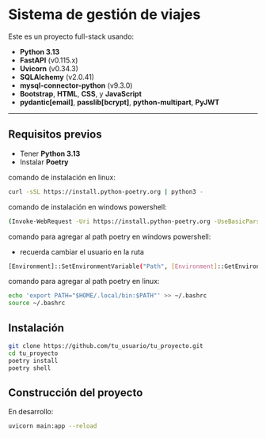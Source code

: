 
# Sistema de gestión de viajes

Este es un proyecto full-stack usando:

- **Python 3.13**
- **FastAPI** (v0.115.x)
- **Uvicorn** (v0.34.3)
- **SQLAlchemy** (v2.0.41)
- **mysql-connector-python** (v9.3.0)
- **Bootstrap**, **HTML**, **CSS**, y **JavaScript**
- **pydantic[email]**, **passlib[bcrypt]**, **python-multipart**, **PyJWT**

---

## Requisitos previos

- Tener **Python 3.13**
- Instalar **Poetry**

comando de instalación en linux:
```bash
curl -sSL https://install.python-poetry.org | python3 -
```
comando de instalación en windows powershell:
```bash
(Invoke-WebRequest -Uri https://install.python-poetry.org -UseBasicParsing).Content | python -
```

comando para agregar al path poetry en windows powershell:

- recuerda cambiar el usuario en la ruta

```bash
[Environment]::SetEnvironmentVariable("Path", [Environment]::GetEnvironmentVariable("Path", "User") + ";C:\Users\TU_USARIO_AQUÍ\AppData\Roaming\Python\Scripts", "User")
```

comando para agregar al path poetry en linux:

```bash
echo 'export PATH="$HOME/.local/bin:$PATH"' >> ~/.bashrc
source ~/.bashrc
```

## Instalación
```bash
git clone https://github.com/tu_usuario/tu_proyecto.git
cd tu_proyecto
poetry install
poetry shell        
```
## Construcción del proyecto

En desarrollo:
```bash
uvicorn main:app --reload
```

